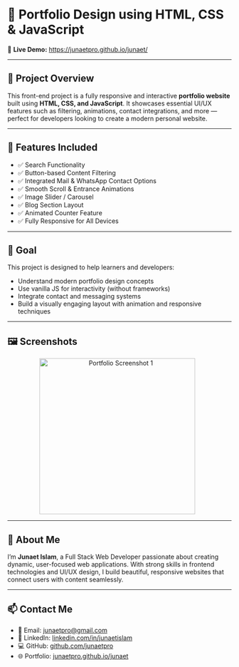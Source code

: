 
# 🎨 Portfolio Design using HTML, CSS & JavaScript

🔗 **Live Demo:** https://junaetpro.github.io/junaet/

---

## 📌 Project Overview

This front-end project is a fully responsive and interactive **portfolio website** built using **HTML, CSS, and JavaScript**. It showcases essential UI/UX features such as filtering, animations, contact integrations, and more — perfect for developers looking to create a modern personal website.

---

## 🔧 Features Included

- ✅ Search Functionality  
- ✅ Button-based Content Filtering  
- ✅ Integrated Mail & WhatsApp Contact Options  
- ✅ Smooth Scroll & Entrance Animations  
- ✅ Image Slider / Carousel  
- ✅ Blog Section Layout  
- ✅ Animated Counter Feature  
- ✅ Fully Responsive for All Devices  

---

## 🧠 Goal

This project is designed to help learners and developers:

- Understand modern portfolio design concepts  
- Use vanilla JS for interactivity (without frameworks)  
- Integrate contact and messaging systems  
- Build a visually engaging layout with animation and responsive techniques  

---

## 🖼 Screenshots

<p align="center">
  <img src="https://drive.google.com/file/d/1eIvN1CfIVc01qiFh-DeV4vw4y1z8hMAw/view?usp=drive_link" alt="Portfolio Screenshot 1" width="350" style="margin-right: 10px;" />
  <!-- Add more screenshots here when available -->
</p>

---

## 👤 About Me

I’m **Junaet Islam**, a Full Stack Web Developer passionate about creating dynamic, user-focused web applications. With strong skills in frontend technologies and UI/UX design, I build beautiful, responsive websites that connect users with content seamlessly.

---

## 📫 Contact Me

- 📧 Email: [junaetpro@gmail.com](mailto:junaetpro@gmail.com)  
- 💼 LinkedIn: [linkedin.com/in/junaetislam](https://www.linkedin.com/in/junaetislam/)  
- 💻 GitHub: [github.com/junaetpro](https://github.com/junaetpro)  
- 🌐 Portfolio: [junaetpro.github.io/junaet](https://junaetpro.github.io/junaet/)  
